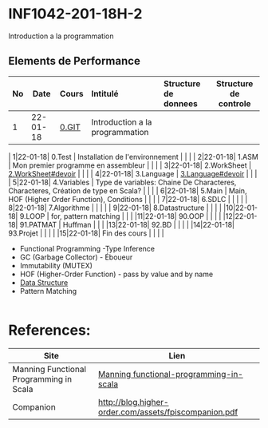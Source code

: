 # INF1042-201-18H-2

Introduction a la programmation

## Elements de Performance

|No| Date   | Cours               | Intitulé                                |  Structure de donnees       | Structure de controle  |
|--|--------|:--------------------|:----------------------------------------|:----------------------------|------------------------| 
| 1|22-01-18|[0.GIT](0.GIT)       | Introduction a la programmation         |                             |                        |

| 1|22-01-18|  0.Test           | Installation de l'environnement                      | | |
| 2|22-01-18|  1.ASM            | Mon premier programme en assembleur                  | | |
| 3|22-01-18|  2.WorkSheet      | [2.WorkSheet#devoir](2.WorkSheet#devoir)             | | |
| 4|22-01-18|  3.Language       | [3.Language#devoir](3.Language#devoir)               | | |
| 5|22-01-18|  4.Variables      | Type de variables: Chaine De Characteres, Characteres, Création de type en Scala? | | |
| 6|22-01-18|  5.Main           | Main, HOF (Higher Order Function), Conditions                                     | | |
| 7|22-01-18|  6.SDLC           |                                                      | | |
| 8|22-01-18|  7.Algorithme     |                                                      | | |
| 9|22-01-18|  8.Datastructure  |                                                      | | |
|10|22-01-18|  9.LOOP           | for, pattern matching                                | | |
|11|22-01-18| 90.OOP            |                                                      | | |
|12|22-01-18| 91.PATMAT         | Huffman                                              | | |
|13|22-01-18| 92.BD             |                                                      | | |
|14|22-01-18| 93.Projet         |                                                      | | |
|15|22-01-18| Fin des cours     |                                                      | | |


- Functional Programming
-Type Inference
- GC (Garbage Collector) - Éboueur
- Immutability (MUTEX)
- HOF (Higher-Order Function) - pass by value and by name
- [Data Structure](https://twitter.github.io/scala_school/collections.html)
- Pattern Matching

```
```

# References:

|Site| Lien                                    |
|--------------------------------|--------|
|Manning Functional Programming in Scala   |[Manning functional-programming-in-scala](https://www.manning.com/books/functional-programming-in-scala)|
|Companion                       |http://blog.higher-order.com/assets/fpiscompanion.pdf|
